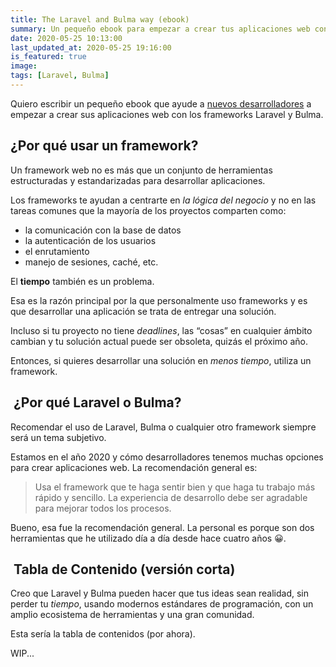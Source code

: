 ```yaml
---
title: The Laravel and Bulma way (ebook)
summary: Un pequeño ebook para empezar a crear tus aplicaciones web con los frameworks Laravel y Bulma.
date: 2020-05-25 10:13:00
last_updated_at: 2020-05-25 19:16:00
is_featured: true
image:
tags: [Laravel, Bulma]
---
```


Quiero escribir un pequeño ebook que ayude a <ins>nuevos desarrolladores</ins> a empezar a crear sus aplicaciones web con los frameworks Laravel y Bulma.

## ¿Por qué usar un framework?

Un framework web no es más que un conjunto de herramientas estructuradas y estandarizadas para desarrollar aplicaciones.

Los frameworks te ayudan a centrarte en _la lógica del negocio_ y no en las tareas comunes que la mayoría de los proyectos comparten  como:

- la comunicación con la base de datos
- la autenticación de los usuarios
- el enrutamiento
- manejo de sesiones, caché, etc.

El **tiempo** también es un problema. 

Esa es la razón principal por la que personalmente uso frameworks y es que desarrollar una aplicación se trata de entregar una solución.

Incluso si tu proyecto no tiene  _deadlines_, las “cosas” en cualquier ámbito cambian y tu solución actual puede ser obsoleta, quizás el próximo año. 

Entonces, si quieres desarrollar una solución en _menos tiempo_, utiliza un framework.

##  ¿Por qué Laravel o Bulma?

Recomendar el uso de Laravel, Bulma o cualquier otro framework siempre será un tema subjetivo.

Estamos en el año 2020 y cómo desarrolladores tenemos muchas opciones para crear aplicaciones web. La recomendación general es:

> Usa el framework que te haga sentir bien y que haga  tu trabajo más rápido y sencillo. La experiencia de desarrollo debe ser agradable para mejorar todos los procesos.

Bueno, esa fue la recomendación general. La personal es porque son dos herramientas que he utilizado día a día desde hace cuatro años 😀.

##  Tabla de Contenido (versión corta)

Creo que Laravel y Bulma pueden hacer que tus ideas sean realidad, sin perder tu *tiempo*, usando modernos estándares de programación, con un amplio ecosistema de herramientas y una gran comunidad.

Esta sería la tabla de contenidos (por ahora).

<book-outline></book-outline>

WIP...
